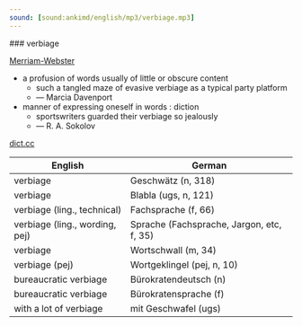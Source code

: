 ```yaml
---
sound: [sound:ankimd/english/mp3/verbiage.mp3]
---
```


\### verbiage

[Merriam-Webster](https://www.merriam-webster.com/dictionary/verbiage)

- a profusion of words usually of little or obscure content
    - such a tangled maze of evasive verbiage as a typical party platform
    - — Marcia Davenport
- manner of expressing oneself in words : diction
    - sportswriters guarded their verbiage so jealously
    - — R. A. Sokolov

[dict.cc](https://www.dict.cc/verbiage)

| English        | German       |
| -------------- | ------------ |
| verbiage | Geschwätz (n, 318) |
| verbiage | Blabla (ugs, n, 121) |
| verbiage (ling., technical) | Fachsprache (f, 66) |
| verbiage (ling., wording, pej) | Sprache (Fachsprache, Jargon, etc, f, 35) |
| verbiage | Wortschwall (m, 34) |
| verbiage (pej) | Wortgeklingel (pej, n, 10) |
| bureaucratic verbiage | Bürokratendeutsch (n) |
| bureaucratic verbiage | Bürokratensprache (f) |
| with a lot of verbiage | mit Geschwafel (ugs) |
